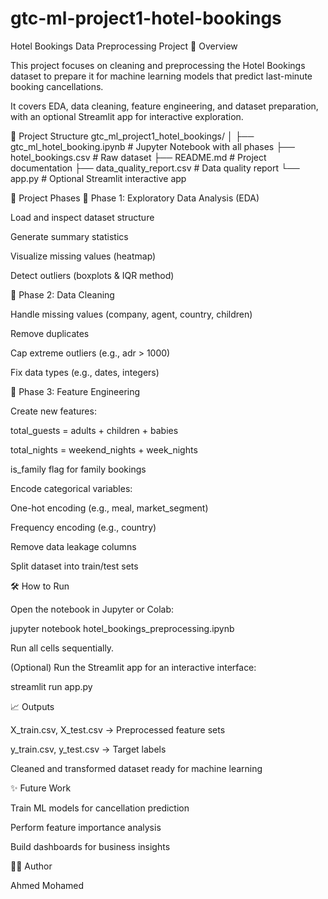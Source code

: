 # gtc-ml-project1-hotel-bookings
Hotel Bookings Data Preprocessing Project
📌 Overview

This project focuses on cleaning and preprocessing the Hotel Bookings dataset to prepare it for machine learning models that predict last-minute booking cancellations.

It covers EDA, data cleaning, feature engineering, and dataset preparation, with an optional Streamlit app for interactive exploration.

📂 Project Structure
gtc_ml_project1_hotel_bookings/
│
├── gtc_ml_hotel_booking.ipynb   # Jupyter Notebook with all phases
├── hotel_bookings.csv                   # Raw dataset
├── README.md                            # Project documentation
├── data_quality_report.csv              # Data quality report
└── app.py                               # Optional Streamlit interactive app

🚀 Project Phases
🔹 Phase 1: Exploratory Data Analysis (EDA)

Load and inspect dataset structure

Generate summary statistics

Visualize missing values (heatmap)

Detect outliers (boxplots & IQR method)

🔹 Phase 2: Data Cleaning

Handle missing values (company, agent, country, children)

Remove duplicates

Cap extreme outliers (e.g., adr > 1000)

Fix data types (e.g., dates, integers)

🔹 Phase 3: Feature Engineering

Create new features:

total_guests = adults + children + babies

total_nights = weekend_nights + week_nights

is_family flag for family bookings

Encode categorical variables:

One-hot encoding (e.g., meal, market_segment)

Frequency encoding (e.g., country)

Remove data leakage columns

Split dataset into train/test sets

🛠️ How to Run

Open the notebook in Jupyter or Colab:

jupyter notebook hotel_bookings_preprocessing.ipynb


Run all cells sequentially.

(Optional) Run the Streamlit app for an interactive interface:

streamlit run app.py

📈 Outputs

X_train.csv, X_test.csv → Preprocessed feature sets

y_train.csv, y_test.csv → Target labels

Cleaned and transformed dataset ready for machine learning

✨ Future Work

Train ML models for cancellation prediction

Perform feature importance analysis

Build dashboards for business insights

👨‍💻 Author

Ahmed Mohamed
